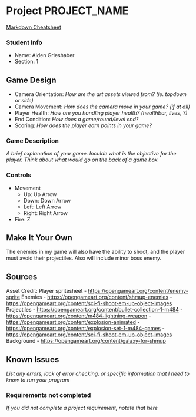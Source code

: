 # Project PROJECT_NAME

[Markdown Cheatsheet](https://github.com/adam-p/markdown-here/wiki/Markdown-Here-Cheatsheet)

### Student Info

-   Name: Aiden Grieshaber
-   Section: 1

## Game Design

-   Camera Orientation: _How are the art assets viewed from? (ie. topdown or side)_
-   Camera Movement: _How does the camera move in your game? (if at all)_
-   Player Health: _How are you handling player health? (healthbar, lives, ?)_
-   End Condition: _How does a game/round/level end?_
-   Scoring: _How does the player earn points in your game?_

### Game Description

_A brief explanation of your game. Inculde what is the objective for the player. Think about what would go on the back of a game box._

### Controls

-   Movement
    -   Up: Up Arrow
    -   Down: Down Arrow
    -   Left: Left Arrow
    -   Right: Right Arrow
-   Fire: Z

## Make It Your Own

The enemies in my game will also have the ability to shoot, and the player must avoid their projectiles. Also will include minor boss enemy.

## Sources

Asset Credit:
Player spritesheet - https://opengameart.org/content/enemy-sprite
Enemies - https://opengameart.org/content/shmup-enemies
        - https://opengameart.org/content/sci-fi-shoot-em-up-object-images
Projectiles - https://opengameart.org/content/bullet-collection-1-m484
        - https://opengameart.org/content/m484-lightning-weapon
        - https://opengameart.org/content/explosion-animated
        - https://opengameart.org/content/explosion-set-1-m484-games
        - https://opengameart.org/content/sci-fi-shoot-em-up-object-images
Background - https://opengameart.org/content/galaxy-for-shmup

## Known Issues

_List any errors, lack of error checking, or specific information that I need to know to run your program_

### Requirements not completed

_If you did not complete a project requirement, notate that here_

